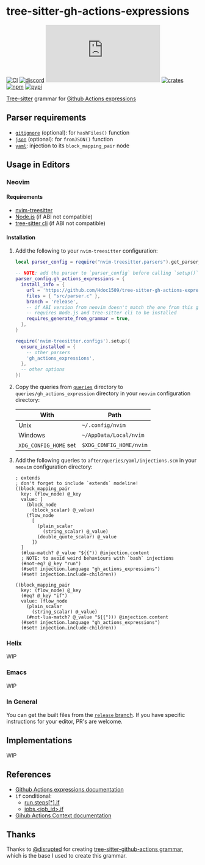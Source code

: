 # tree-sitter-gh-actions-expressions

[![CI][ci]](https://github.com/Hdoc1509/tree-sitter-gh-actions-expressions/actions/workflows/ci.yml)
[![discord][discord]](https://discord.gg/w7nTvsVJhm)
[![matrix][matrix]](https://matrix.to/#/#tree-sitter-chat:matrix.org)
[![crates][crates]](https://crates.io/crates/tree-sitter-gh-actions-expressions)
[![npm][npm]](https://www.npmjs.com/package/tree-sitter-gh-actions-expressions)
[![pypi][pypi]](https://pypi.org/project/tree-sitter-gh-actions-expressions)

[Tree-sitter](https://github.com/tree-sitter/tree-sitter) grammar for
[Github Actions expressions][gh-actions-expressions-docs]

## Parser requirements

- [`gitignore`](https://github.com/shunsambongi/tree-sitter-gitignore)
  (optional): for `hashFiles()` function
- [`json`](https://github.com/tree-sitter/tree-sitter-json) (optional): for
  `fromJSON()` function
- [`yaml`](https://github.com/tree-sitter/tree-sitter-yaml): injection to its
  `block_mapping_pair` node

## Usage in Editors

### Neovim

#### Requirements

- [nvim-treesitter](https://github.com/nvim-treesitter/nvim-treesitter)
- [Node.js](https://nodejs.org/en/download) (if ABI not compatible)
- [tree-sitter cli](https://github.com/tree-sitter/tree-sitter/tree/master/crates/cli)
  (if ABI not compatible)

#### Installation

1. Add the following to your `nvim-treesitter` configuration:

   ```lua
   local parser_config = require("nvim-treesitter.parsers").get_parser_configs()

   -- NOTE: add the parser to `parser_config` before calling `setup()`
   parser_config.gh_actions_expressions = {
     install_info = {
       url = 'https://github.com/Hdoc1509/tree-sitter-gh-actions-expressions',
       files = { "src/parser.c" },
       branch = 'release',
       -- if ABI version from neovim doesn't match the one from this grammar
       -- requires Node.js and tree-sitter cli to be installed
       requires_generate_from_grammar = true,
     },
   }

   require('nvim-treesitter.configs').setup({
     ensure_installed = {
       -- other parsers
       'gh_actions_expressions',
     },
     -- other options
   })
   ```

2. Copy the queries from [`queries`](./queries) directory to
   `queries/gh_actions_expression` directory in your `neovim` configuration
   directory:

   | With                  | Path                    |
   | --------------------- | ----------------------- |
   | Unix                  | `~/.config/nvim`        |
   | Windows               | `~/AppData/Local/nvim`  |
   | `XDG_CONFIG_HOME` set | `$XDG_CONFIG_HOME/nvim` |

3. Add the following queries to `after/queries/yaml/injections.scm` in your
   `neovim` configuration directory:

   ```query
   ; extends
   ; don't forget to include `extends` modeline!
   ((block_mapping_pair
     key: (flow_node) @_key
     value: [
       (block_node
         (block_scalar) @_value)
       (flow_node
         [
           (plain_scalar
             (string_scalar) @_value)
           (double_quote_scalar) @_value
         ])
     ]
     (#lua-match? @_value "${{")) @injection.content
     ; NOTE: to avoid weird behaviours with `bash` injections
     (#not-eq? @_key "run")
     (#set! injection.language "gh_actions_expressions")
     (#set! injection.include-children))

   ((block_mapping_pair
     key: (flow_node) @_key
     (#eq? @_key "if")
     value: (flow_node
       (plain_scalar
         (string_scalar) @_value)
       (#not-lua-match? @_value "${{"))) @injection.content
     (#set! injection.language "gh_actions_expressions")
     (#set! injection.include-children))
   ```

### Helix

WIP

### Emacs

WIP

### In General

You can get the built files from the [`release` branch][release-branch]. If you
have specific instructions for your editor, PR's are welcome.

## Implementations

WIP

## References

- [Github Actions expressions documentation][gh-actions-expressions-docs]
- `if` conditional:
  - [run.steps\[\*\].if][gh-run-steps-if]
  - [jobs.\<job_id>.if][gh-jobs-jobid-if]
- [Gihub Actions Context documentation][gh-actions-context-docs]

## Thanks

Thanks to [@disrupted](https://github.com/disrupted) for creating
[tree-sitter-github-actions grammar](https://github.com/disrupted/tree-sitter-github-actions),
which is the base I used to create this grammar.

[ci]: https://github.com/Hdoc1509/tree-sitter-gh-actions-expressions/actions/workflows/ci.yml/badge.svg
[discord]: https://img.shields.io/discord/1063097320771698699?logo=discord&label=discord
[matrix]: https://img.shields.io/matrix/tree-sitter-chat%3Amatrix.org?logo=matrix&label=matrix
[crates]: https://img.shields.io/crates/v/tree-sitter-gh-actions-expressions?logo=rust
[npm]: https://img.shields.io/npm/v/tree-sitter-gh-actions-expressions?logo=npm
[pypi]: https://img.shields.io/pypi/v/tree-sitter-gh-actions-expressions?logo=pypi&logoColor=ffd242
[gh-actions-expressions-docs]: https://docs.github.com/en/actions/reference/evaluate-expressions-in-workflows-and-actions
[gh-run-steps-if]: https://docs.github.com/en/actions/reference/workflows-and-actions/metadata-syntax#runsstepsif
[gh-jobs-jobid-if]: https://docs.github.com/en/actions/reference/workflows-and-actions/workflow-syntax#jobsjob_idif
[gh-actions-context-docs]: https://docs.github.com/en/actions/reference/workflows-and-actions/contexts
[release-branch]: https://github.com/Hdoc1509/tree-sitter-gh-actions-expressions/tree/release
